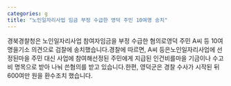 ```yaml
---
categories: g
title: "노인일자리사업 임금 부정 수급한 영덕 주민 10여명 송치"
---
```

경북경찰청은 노인일자리사업 참여자임금을 부정 수급한 혐의로영덕 주민 A씨 등 10여 명을기소 의견으로 검찰에 송치했습니다.경찰에 따르면, A씨 등은노인일자리사업에 선정된마을 주민 대신 사업에 참여해선정된 주민에게 지급된 인건비를마을 기금이나 수고비 명목으로 받아 나눠 쓴혐의를 받고 있습니다.한편, 영덕군은 경찰 수사가 시작된 뒤600여만 원을 환수조치 했습니다.